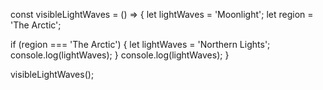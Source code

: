 const visibleLightWaves = () => {
  let lightWaves = 'Moonlight';
  let region = 'The Arctic';
  
  if (region === 'The Arctic') {
    let lightWaves = 'Northern Lights';
    console.log(lightWaves);
  }
  console.log(lightWaves);
}

visibleLightWaves();
